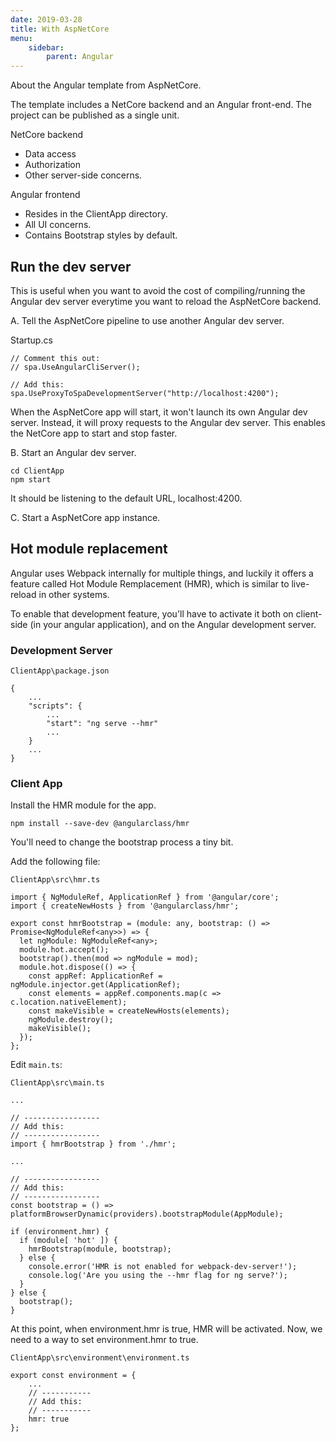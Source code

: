 ```yaml
---
date: 2019-03-28
title: With AspNetCore
menu:
    sidebar:
        parent: Angular
---
```


About the Angular template from AspNetCore.

The template includes a NetCore backend and an Angular front-end.
The project can be published as a single unit.


NetCore backend

- Data access
- Authorization
- Other server-side concerns.


Angular frontend

- Resides in the ClientApp directory.
- All UI concerns.
- Contains Bootstrap styles by default.


## Run the dev server
This is useful when you want to avoid the cost of compiling/running the Angular dev server everytime you want to reload the AspNetCore backend.


A. Tell the AspNetCore pipeline to use another Angular dev server.

Startup.cs
```
// Comment this out:
// spa.UseAngularCliServer();

// Add this:
spa.UseProxyToSpaDevelopmentServer("http://localhost:4200");
```

When the AspNetCore app will start, it won't launch its own Angular dev server. Instead, it will proxy requests to the Angular dev server. This enables the NetCore app to start and stop faster.


B. Start an Angular dev server.

```
cd ClientApp
npm start
```
It should be listening to the default URL, localhost:4200.


C. Start a AspNetCore app instance.




Hot module replacement
----------------------
Angular uses Webpack internally for multiple things, and luckily it offers a feature called Hot Module Remplacement (HMR), which is similar to live-reload in other systems.

To enable that development feature, you'll have to activate it both on client-side (in your angular application), and on the Angular development server.


### Development Server

`ClientApp\package.json`
```
{
    ...
    "scripts": {
        ...
        "start": "ng serve --hmr"
        ...
    }
    ...
}
```


### Client App


Install the HMR module for the app.


```
npm install --save-dev @angularclass/hmr
```



You'll need to change the bootstrap process a tiny bit.


Add the following file:

`ClientApp\src\hmr.ts`
```
import { NgModuleRef, ApplicationRef } from '@angular/core';
import { createNewHosts } from '@angularclass/hmr';

export const hmrBootstrap = (module: any, bootstrap: () => Promise<NgModuleRef<any>>) => {
  let ngModule: NgModuleRef<any>;
  module.hot.accept();
  bootstrap().then(mod => ngModule = mod);
  module.hot.dispose(() => {
    const appRef: ApplicationRef = ngModule.injector.get(ApplicationRef);
    const elements = appRef.components.map(c => c.location.nativeElement);
    const makeVisible = createNewHosts(elements);
    ngModule.destroy();
    makeVisible();
  });
};

```



Edit `main.ts`:

`ClientApp\src\main.ts`
```
...

// -----------------
// Add this:
// -----------------
import { hmrBootstrap } from './hmr';

...

// -----------------
// Add this:
// -----------------
const bootstrap = () => platformBrowserDynamic(providers).bootstrapModule(AppModule);

if (environment.hmr) {
  if (module[ 'hot' ]) {
    hmrBootstrap(module, bootstrap);
  } else {
    console.error('HMR is not enabled for webpack-dev-server!');
    console.log('Are you using the --hmr flag for ng serve?');
  }
} else {
  bootstrap();
}
```

At this point, when environment.hmr is true, HMR will be activated.
Now, we need to a way to set environment.hmr to true.


`ClientApp\src\environment\environment.ts`
```
export const environment = {
    ...
    // -----------
    // Add this:
    // -----------
    hmr: true
};

```
